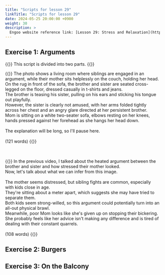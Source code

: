 ```yaml
---
title: "Scripts for lesson 29"
linkTitle: "Scripts for lesson 29"
date: 2024-05-25 20:00:00 +0900
weight: 30
description: >
  Engoo website reference link: [Lesson 29: Stress and Relaxation](https://engoo.com/app/lessons/describing-pictures-intermediate-describing-pictures-stress-and-relaxation/NzD7VkuPEeexG5uEAiobLQ?category_id=P_HriMOnEeifo0O-yMP42w&course_id=ZZasjsOnEeiHZVOMC0VfdA)
---
```


## Exercise 1: Arguments

{{<alert>}}
This script is divided into two parts.
{{</alert>}}

{{<card header="**1st script**">}}
The photo shows a living room where siblings are engaged in an argument, while their mother sits helplessly on the couch, holding her head.<br/>
On the rug in front of the sofa, the brother and sister are seated cross-legged on the floor, dressed casually in t-shirts and jeans. <br/>
The brother is teasing his sister, pulling on his ears and sticking his tongue out playfully.<br/>
However, the sister is clearly not amused, with her arms folded tightly across her chest and an angry glare directed at her persistent brother. <br/>
Mom is sitting on a white two-seater sofa, elbows resting on her knees, hands pressed against her forehead as she hangs her head down.<br/>
<br/>
The explanation will be long, so I'll pause here.<br/>
<br/>
(121 words)
{{</card>}}

　

{{<card header="**2nd script**">}}
In the previous video, I talked about the heated argument between the brother and sister and how stressed their mother looked. <br/>
Now, let's talk about what we can infer from this image.<br/>
<br/>
The mother seems distressed, but sibling fights are common, especially with kids close in age. <br/>
They're sitting about a meter apart, which suggests she may have tried to separate them. <br/>
Both kids seem strong-willed, so this argument could potentially turn into an all-out physical brawl.<br/>
Meanwhile, poor Mom looks like she's given up on stopping their bickering. <br/>
She probably feels like her advice isn't making any difference and is tired of dealing with their constant quarrels.<br/>
<br/>
(108 words)
{{</card>}}


## Exercise 2: Burgers


## Exercise 3: On the Balcony

